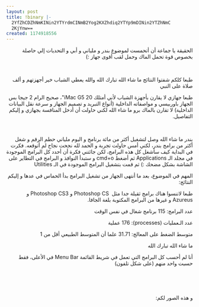 ```yaml
---
layout: post
title: !binary |-
  2YfZhCDZhNmKINin2YTYrdmCINmB2Yog2KXZhdiq2YTYp9mDINin2YTZhNmC
  2KjYnw==
created: 1174918556
---
```

<p dir="rtl">الحقيقة يا جماعة أن أتحمست لموضوع بندر و ملياني و أبي و التحديات إلي حاصلة بخصوص قوة تحمل الماك وحمل لقب أقوى جهاز :)</p>
<p dir="rtl">&nbsp;</p>
<p dir="rtl">طبعا كلكم شفتوا النتائج ما شاء الله تبارك الله والله يعطي الشباب خير أجهزتهم و ألف صلاة على النبي</p>
<p dir="rtl">طبعا جهازي لا يقارن بأجهزة الشباب لأني أمتلك iMac G5 20&quot;، صحيح الرام 2 جيجا بس الجهاز باوربيسي و مواصفاته الداخلية (أنواع التبريد و تصميم الجهاز و سرعة نقل البيانات الداخلية) لا تقارن بالماك برو ما شاء الله لكني حاولت أن أدخل المنافسة بجهازي و إليكم التفاصيل.</p>
<p dir="rtl">&nbsp;</p>
<p dir="rtl">بندر ما شاء الله وصل لتشغيل أكثر من مائة برنامج و اليوم ملياني حطم الرقم و شغل أكثر من برامج بندر، لكني أمس حاولت تجربة و الحمد لله نجحت نجاح لم أتوقعه. فكرت في البداية كيف سأشغل كل هذه البرامج، لكن جائتني فكرة أن أحدد كل البرامج الموجودة في مجلد الـ Applications ثم أضغط cmd+o و ستبدأ النوافذ و البرامج في التطاير على الشاشة بشكل مضحك :) ثم قمت بتشغيل البرامج الموجودة في الـ Utilities</p>
<p dir="rtl">المهم في الموضوع، بعد ما أنتهى الجهاز من تشغيل البرامج بدأ الحماس في عدها و إليكم النتائج:</p>
<p dir="rtl">طبعا لاتنسوا هناك برامج ثقيلة جدا مثل&nbsp; Photoshop CS و Photoshop CS3 و Azureus و غيرها من البرامج المكتوبة بلغة الجافا.</p>
<p dir="rtl">عدد البرامج: 115 برنامج شغال في نفس الوقت</p>
<p dir="rtl">عدد الـعمليات (processes): 176 عملية</p>
<p dir="rtl">متوسط الضغط على المعالج: 31.71 علما أن المتوسط الطبيعي أقل من 1</p>
<p dir="rtl">ما شاء الله تبارك الله</p>
<p dir="rtl">أنا لم أحسب كل البرامج التي تعمل في شريط القائمة Menu Bar في الأعلى، فقط حسبت واحد منهم (على شكل تلفون)</p>
<p dir="rtl">&nbsp;</p>
<p dir="rtl">&nbsp;</p>
<p dir="rtl">و هذه الصور لكم:</p>
<p dir="rtl"><img alt="" src="http://yousef.raffah.com/drupalfiles/images/stresstest1_AllWindows.preview.jpg" /></p>
<p dir="rtl"><img alt="" src="http://yousef.raffah.com/drupalfiles/images/stresstest_quick_select.preview.jpg" /><img alt="" src="http://yousef.raffah.com/drupalfiles/images/stresstest2_processes.preview.jpg" /></p>
<p dir="rtl">&nbsp;</p>
